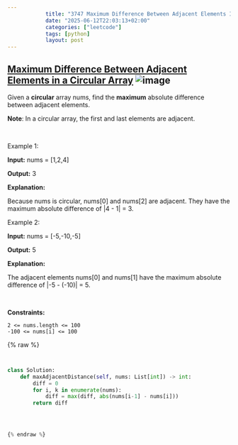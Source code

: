 ```yaml
---
            title: "3747 Maximum Difference Between Adjacent Elements In A Circular Array"
            date: "2025-06-12T22:03:13+02:00"
            categories: ["leetcode"]
            tags: [python]
            layout: post
---
```

            
## [Maximum Difference Between Adjacent Elements in a Circular Array](https://leetcode.com/problems/maximum-difference-between-adjacent-elements-in-a-circular-array) ![image](https://img.shields.io/badge/Difficulty-Easy-brightgreen)

Given a **circular** array nums, find the **maximum** absolute difference between adjacent elements.

**Note**: In a circular array, the first and last elements are adjacent.

 

Example 1:

**Input:** nums = [1,2,4]

**Output:** 3

**Explanation:**

Because nums is circular, nums[0] and nums[2] are adjacent. They have the maximum absolute difference of |4 - 1| = 3.

Example 2:

**Input:** nums = [-5,-10,-5]

**Output:** 5

**Explanation:**

The adjacent elements nums[0] and nums[1] have the maximum absolute difference of |-5 - (-10)| = 5.

 

**Constraints:**

	2 <= nums.length <= 100
	-100 <= nums[i] <= 100

{% raw %}


```python


class Solution:
    def maxAdjacentDistance(self, nums: List[int]) -> int:
        diff = 0
        for i, k in enumerate(nums):
            diff = max(diff, abs(nums[i-1] - nums[i]))
        return diff




{% endraw %}
